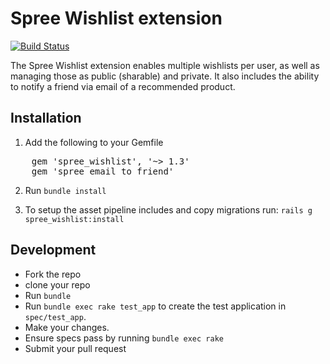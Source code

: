 # Spree Wishlist extension

[![Build
Status](https://secure.travis-ci.org/spree/spree_wishlist.png)](http://travis-ci.org/spree/spree_wishlist)

The Spree Wishlist extension enables multiple wishlists per user, as well as managing those
as public (sharable) and private.  It also includes the ability to notify a friend via email
of a recommended product.

## Installation

1. Add the following to your Gemfile

<pre>
    gem 'spree_wishlist', '~> 1.3'
    gem 'spree_email_to_friend'
</pre>

2. Run `bundle install`

3. To setup the asset pipeline includes and copy migrations run: `rails g spree_wishlist:install`

## Development

  * Fork the repo
  * clone your repo
  * Run `bundle`
  * Run `bundle exec rake test_app` to create the test application in `spec/test_app`.
  * Make your changes.
  * Ensure specs pass by running `bundle exec rake`
  * Submit your pull request
